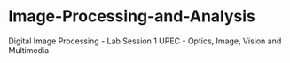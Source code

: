 # Image-Processing-and-Analysis
Digital Image Processing - Lab Session 1 UPEC - Optics, Image, Vision and Multimedia
